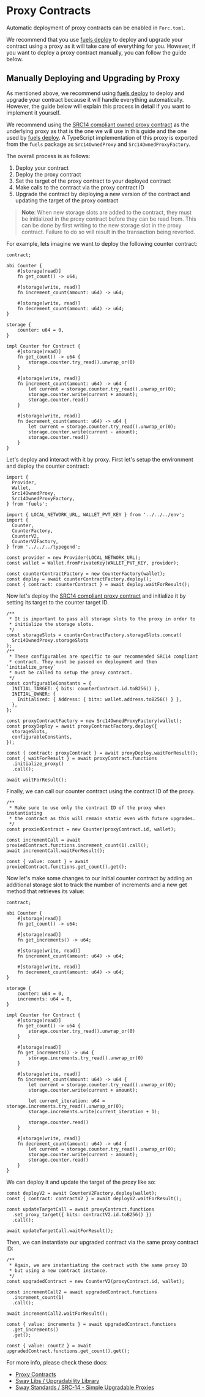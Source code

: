 # Proxy Contracts

Automatic deployment of proxy contracts can be enabled in `Forc.toml`.

We recommend that you use [fuels deploy](https://docs.fuel.network/docs/fuels-ts/fuels-cli/commands/#fuels-deploy) to deploy and upgrade your contract using a proxy as it will take care of everything for you. However, if you want to deploy a proxy contract manually, you can follow the guide below.

## Manually Deploying and Upgrading by Proxy

As mentioned above, we recommend using [fuels deploy](https://docs.fuel.network/docs/fuels-ts/fuels-cli/commands/#fuels-deploy) to deploy and upgrade your contract because it will handle everything automatically. However, the guide below will explain this process in detail if you want to implement it yourself.

We recommend using the [SRC14 compliant owned proxy contract](https://github.com/FuelLabs/sway-standard-implementations/tree/174f5ed9c79c23a6aaf5db906fe27ecdb29c22eb/src14/owned_proxy/contract/out/release) as the underlying proxy as that is the one we will use in this guide and the one used by [fuels deploy](https://docs.fuel.network/docs/fuels-ts/fuels-cli/commands/#fuels-deploy). A TypeScript implementation of this proxy is exported from the `fuels` package as `Src14OwnedProxy` and `Src14OwnedProxyFactory`.

The overall process is as follows:

1. Deploy your contract
1. Deploy the proxy contract
1. Set the target of the proxy contract to your deployed contract
1. Make calls to the contract via the proxy contract ID
1. Upgrade the contract by deploying a new version of the contract and updating the target of the proxy contract

> **Note**: When new storage slots are added to the contract, they must be initialized in the proxy contract before they can be read from. This can be done by first writing to the new storage slot in the proxy contract. Failure to do so will result in the transaction being reverted.

For example, lets imagine we want to deploy the following counter contract:

```
contract;

abi Counter {
    #[storage(read)]
    fn get_count() -> u64;

    #[storage(write, read)]
    fn increment_count(amount: u64) -> u64;

    #[storage(write, read)]
    fn decrement_count(amount: u64) -> u64;
}

storage {
    counter: u64 = 0,
}

impl Counter for Contract {
    #[storage(read)]
    fn get_count() -> u64 {
        storage.counter.try_read().unwrap_or(0)
    }

    #[storage(write, read)]
    fn increment_count(amount: u64) -> u64 {
        let current = storage.counter.try_read().unwrap_or(0);
        storage.counter.write(current + amount);
        storage.counter.read()
    }

    #[storage(write, read)]
    fn decrement_count(amount: u64) -> u64 {
        let current = storage.counter.try_read().unwrap_or(0);
        storage.counter.write(current - amount);
        storage.counter.read()
    }
}
```

Let's deploy and interact with it by proxy. First let's setup the environment and deploy the counter contract:

```
import {
  Provider,
  Wallet,
  Src14OwnedProxy,
  Src14OwnedProxyFactory,
} from 'fuels';

import { LOCAL_NETWORK_URL, WALLET_PVT_KEY } from '../../../env';
import {
  Counter,
  CounterFactory,
  CounterV2,
  CounterV2Factory,
} from '../../../typegend';

const provider = new Provider(LOCAL_NETWORK_URL);
const wallet = Wallet.fromPrivateKey(WALLET_PVT_KEY, provider);

const counterContractFactory = new CounterFactory(wallet);
const deploy = await counterContractFactory.deploy();
const { contract: counterContract } = await deploy.waitForResult();
```

Now let's deploy the [SRC14 compliant proxy contract](https://github.com/FuelLabs/sway-standard-implementations/tree/174f5ed9c79c23a6aaf5db906fe27ecdb29c22eb/src14/owned_proxy/contract/out/release) and initialize it by setting its target to the counter target ID.

```
/**
 * It is important to pass all storage slots to the proxy in order to
 * initialize the storage slots.
 */
const storageSlots = counterContractFactory.storageSlots.concat(
  Src14OwnedProxy.storageSlots
);
/**
 * These configurables are specific to our recommended SRC14 compliant
 * contract. They must be passed on deployment and then `initialize_proxy`
 * must be called to setup the proxy contract.
 */
const configurableConstants = {
  INITIAL_TARGET: { bits: counterContract.id.toB256() },
  INITIAL_OWNER: {
    Initialized: { Address: { bits: wallet.address.toB256() } },
  },
};

const proxyContractFactory = new Src14OwnedProxyFactory(wallet);
const proxyDeploy = await proxyContractFactory.deploy({
  storageSlots,
  configurableConstants,
});

const { contract: proxyContract } = await proxyDeploy.waitForResult();
const { waitForResult } = await proxyContract.functions
  .initialize_proxy()
  .call();

await waitForResult();
```

Finally, we can call our counter contract using the contract ID of the proxy.

```
/**
 * Make sure to use only the contract ID of the proxy when instantiating
 * the contract as this will remain static even with future upgrades.
 */
const proxiedContract = new Counter(proxyContract.id, wallet);

const incrementCall = await proxiedContract.functions.increment_count(1).call();
await incrementCall.waitForResult();

const { value: count } = await proxiedContract.functions.get_count().get();
```

Now let's make some changes to our initial counter contract by adding an additional storage slot to track the number of increments and a new get method that retrieves its value:

```
contract;

abi Counter {
    #[storage(read)]
    fn get_count() -> u64;

    #[storage(read)]
    fn get_increments() -> u64;

    #[storage(write, read)]
    fn increment_count(amount: u64) -> u64;

    #[storage(write, read)]
    fn decrement_count(amount: u64) -> u64;
}

storage {
    counter: u64 = 0,
    increments: u64 = 0,
}

impl Counter for Contract {
    #[storage(read)]
    fn get_count() -> u64 {
        storage.counter.try_read().unwrap_or(0)
    }

    #[storage(read)]
    fn get_increments() -> u64 {
        storage.increments.try_read().unwrap_or(0)
    }

    #[storage(write, read)]
    fn increment_count(amount: u64) -> u64 {
        let current = storage.counter.try_read().unwrap_or(0);
        storage.counter.write(current + amount);

        let current_iteration: u64 = storage.increments.try_read().unwrap_or(0);
        storage.increments.write(current_iteration + 1);

        storage.counter.read()
    }

    #[storage(write, read)]
    fn decrement_count(amount: u64) -> u64 {
        let current = storage.counter.try_read().unwrap_or(0);
        storage.counter.write(current - amount);
        storage.counter.read()
    }
}
```

We can deploy it and update the target of the proxy like so:

```
const deployV2 = await CounterV2Factory.deploy(wallet);
const { contract: contractV2 } = await deployV2.waitForResult();

const updateTargetCall = await proxyContract.functions
  .set_proxy_target({ bits: contractV2.id.toB256() })
  .call();

await updateTargetCall.waitForResult();
```

Then, we can instantiate our upgraded contract via the same proxy contract ID:

```
/**
 * Again, we are instantiating the contract with the same proxy ID
 * but using a new contract instance.
 */
const upgradedContract = new CounterV2(proxyContract.id, wallet);

const incrementCall2 = await upgradedContract.functions
  .increment_count(1)
  .call();

await incrementCall2.waitForResult();

const { value: increments } = await upgradedContract.functions
  .get_increments()
  .get();

const { value: count2 } = await upgradedContract.functions.get_count().get();
```

For more info, please check these docs:

- [Proxy Contracts](https://docs.fuel.network/docs/forc/plugins/forc_client/#proxy-contracts)
- [Sway Libs / Upgradability Library](https://docs.fuel.network/docs/sway-libs/upgradability/#upgradability-library)
- [Sway Standards / SRC-14 - Simple Upgradable Proxies](https://docs.fuel.network/docs/sway-standards/src-14-simple-upgradeable-proxies/#src-14-simple-upgradeable-proxies)
